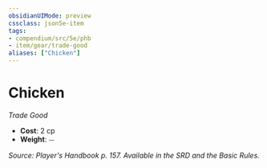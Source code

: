 ```yaml
---
obsidianUIMode: preview
cssclass: json5e-item
tags:
- compendium/src/5e/phb
- item/gear/trade-good
aliases: ["Chicken"]
---
```

# Chicken
*Trade Good*  

- **Cost**: 2 cp
- **Weight**: ⏤

*Source: Player's Handbook p. 157. Available in the SRD and the Basic Rules.*